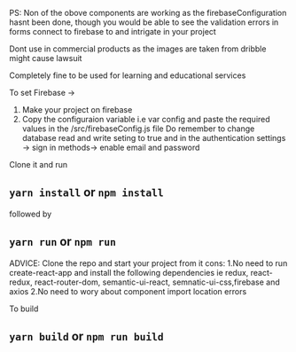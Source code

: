 PS:
Non of the obove components are working as the firebaseConfiguration hasnt
      been done, though you would be able to see the validation errors in forms
      connect to firebase to and intrigate in your project

Dont use in commercial products as the images are taken from dribble might
      cause lawsuit

Completely fine to be used for learning and educational services


To set Firebase ->
1. Make your project on firebase
2. Copy the configuraion variable i.e var config and paste the required values in the /src/firebaseConfig.js file
    Do remember to change database read and write seting to true and in the authentication settings -> sign in methods-> enable email and password
  
 
Clone it and run
##  `yarn install` or `npm install` 
followed by
##  `yarn run` or `npm run` 

ADVICE:
Clone the repo and start your project from  it 
  cons: 
  1.No need to run create-react-app and install the following dependencies ie redux, react-redux, react-router-dom, semantic-ui-react, semnatic-ui-css,firebase and axios
  2.No need to wory about component import location errors
  
To build
 ##   `yarn build` or `npm run build`
